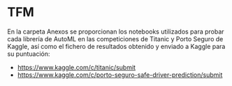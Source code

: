 # TFM
En la carpeta Anexos se proporcionan los notebooks utilizados para probar cada librería de AutoML en las competiciones de Titanic y Porto Seguro de Kaggle, así como el fichero de resultados obtenido y enviado a Kaggle para su puntuación:
- https://www.kaggle.com/c/titanic/submit
- https://www.kaggle.com/c/porto-seguro-safe-driver-prediction/submit
